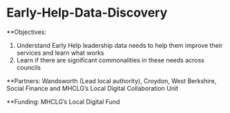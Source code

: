 # Early-Help-Data-Discovery

**Objectives:  

1. Understand Early Help leadership data needs to help them improve their services and learn what works
2. Learn if there are significant commonalities in these needs across councils

**Partners: Wandsworth (Lead local authority), Croydon, West Berkshire, Social Finance and MHCLG’s Local Digital Collaboration Unit

**Funding: MHCLG’s Local Digital Fund
